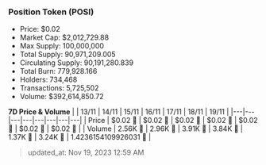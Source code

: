 
  ### Position Token (POSI)
  - Price: $0.02
  - Market Cap: $2,012,729.88
  - Max Supply: 100,000,000
  - Total Supply: 90,971,209.005
  - Circulating Supply: 90,191,280.839
  - Total Burn: 779,928.166
  - Holders: 734,468
  - Transactions: 5,725,502
  - Volume: $392,614,850.72

  **7D Price & Volume**
  | | 13&#x2F;11 | 14&#x2F;11 | 15&#x2F;11 | 16&#x2F;11 | 17&#x2F;11 | 18&#x2F;11 | 19&#x2F;11 |
  |---|---|---|---|---|---|---|---|
  | Price | $0.02 🚀 | $0.02 🚀 | $0.02 🚀 | $0.02 🔻 | $0.02 🔻 | $0.02 🔻 | $0.02 🔻 |
  | Volume | 2.56K 🔻 | 2.96K 🚀 | 3.91K 🚀 | 3.84K 🔻 | 1.37K 🔻 | 3.24K 🚀 | 1.4236154109926031 🔻 |

  > updated_at: Nov 19, 2023 12:59 AM
